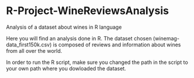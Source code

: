 # R-Project-WineReviewsAnalysis
 Analysis of a dataset about wines in R language

Here you will find an analysis done in R. The dataset chosen (winemag-data_first150k.csv) is composed of reviews and information about wines from all over the world. 

In order to run the R script, make sure you changed the path in the script to your own path where you dowloaded the dataset. 
